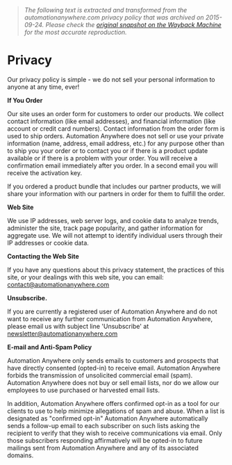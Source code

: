 > *The following text is extracted and transformed from the automationanywhere.com privacy policy that was archived on 2015-09-24. Please check the [original snapshot on the Wayback Machine](https://web.archive.org/web/20150924132019id_/https%3A//www.automationanywhere.com/privacy) for the most accurate reproduction.*

# Privacy

Our privacy policy is simple - we do not sell your personal information to anyone at any time, ever!

 **If You Order**

Our site uses an order form for customers to order our products. We collect contact information (like email addresses), and financial information (like account or credit card numbers). Contact information from the order form is used to ship orders. Automation Anywhere does not sell or use your private information (name, address, email address, etc.) for any purpose other than to ship you your order or to contact you or if there is a product update available or if there is a problem with your order. You will receive a confirmation email immediately after you order. In a second email you will receive the activation key.

If you ordered a product bundle that includes our partner products, we will share your information with our partners in order for them to fulfill the order.

 **Web Site**

We use IP addresses, web server logs, and cookie data to analyze trends, administer the site, track page popularity, and gather information for aggregate use. We will not attempt to identify individual users through their IP addresses or cookie data.

 **Contacting the Web Site**

If you have any questions about this privacy statement, the practices of this site, or your dealings with this web site, you can email: contact@automationanywhere.com

 **Unsubscribe.**

If you are currently a registered user of Automation Anywhere and do not want to receive any further communication from Automation Anywhere, please email us with subject line 'Unsubscribe' at newsletter@automationanywhere.com

 **E-mail and Anti-Spam Policy**

Automation Anywhere only sends emails to customers and prospects that have directly consented (opted-in) to receive email. Automation Anywhere forbids the transmission of unsolicited commercial email (spam). Automation Anywhere does not buy or sell email lists, nor do we allow our employees to use purchased or harvested email lists.

In addition, Automation Anywhere offers confirmed opt-in as a tool for our clients to use to help minimize allegations of spam and abuse. When a list is designated as "confirmed opt-in" Automation Anywhere automatically sends a follow-up email to each subscriber on such lists asking the recipient to verify that they wish to receive communications via email. Only those subscribers responding affirmatively will be opted-in to future mailings sent from Automation Anywhere and any of its associated domains.
